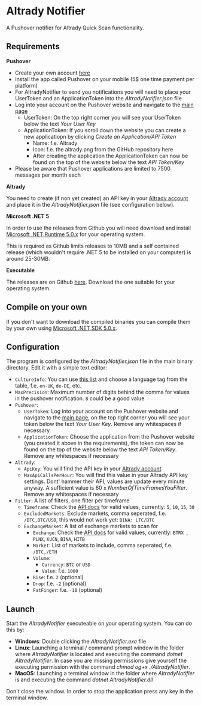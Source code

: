# Altrady Notifier

A Pushover notifier for Altrady Quick Scan functionality.

## Requirements

**Pushover**
 * Create your own account [here](https://www.pushover.net)
 * Install the app called Pushover on your mobile (5$ one time payment per platform)
 * For AltradyNotifier to send you notifications you will need to place your UserToken and an ApplicationToken into the *AltradyNotifier.json* file
 * Log into your account on the Pushover website and navigate to the [main page](https://www.pushover.net/)
   * UserToken: On the top right corner you will see your UserToken below the text *Your User Key* 
   * ApplicationToken: If you scroll down the website you can create a new applicatiopn by clicking *Create an Application/API Token*
     * Name: f.e. Altrady
     * Icon: f.e. the altrady.png from the GitHub repository here
     * After creating the application the ApplicationToken can now be found on the top of the website below the text *API Token/Key*
 * Please be aware that Pushover applications are limited to 7500 messages per month each

**Altrady**

You need to create (if non yet created) an API key in your [Altrady account](https://app.altrady.com/dashboard#/settings/api_settings) and place it in the *AltradyNotifier.json* file (see configuration below).

**Microsoft .NET 5**

In order to use the releases from Github you will need download and install [Microsoft .NET Runtime 5.0.x](https://dotnet.microsoft.com/download/dotnet/5.0) for your operating system. 

This is required as Github limits releases to 10MB and a self contained release (which wouldn't require .NET 5 to be installed on your computer) is around 25-30MB. 

**Executable**

The releases are on Github [here](https://github.com/bteehub/AltradyNotifier/releases). Download the one suitable for your operating system.


## Compile on your own
If you don't want to download the compiled binaries you can compile them by your own using [Microsoft .NET SDK 5.0.x](https://dotnet.microsoft.com/download/dotnet/5.0).

## Configuration
The program is configured by the *AltradyNotifier.json* file in the main binary directory. Edit it with a simple text editor:

 * `CultureInfo`: You can use [this list](https://docs.microsoft.com/en-us/openspecs/windows_protocols/ms-lcid/a9eac961-e77d-41a6-90a5-ce1a8b0cdb9c) and choose a language tag from the table, f.e. `en-UK`, `de-DE`, etc.
 * `MaxPrecision`: Maximum number of digits behind the comma for values in the pushover notification. `8` could be a good value
 * `Pushover`:
   * `UserToken`: Log into your account on the Pushover website and navigate to the [main page](https://www.pushover.net/), on the top right corner you will see your token below the text *Your User Key*. Remove any whitespaces if necessary
   * `ApplicationToken`: Choose the application from the Pushover website (you created it above in the requirements), the token can now be found on the top of the website below the text *API Token/Key*. Remove any whitespaces if necessary
 * `Altrady`:
   * `ApiKey`: You will find the API key in your [Altrady account](https://app.altrady.com/dashboard#/settings/api_settings)
   * `MaxApiCallsPerHour`: You will find this value in your Altrady API key settings. Dont' hammer their API, values are update every minute anyway. A sufficient value is 60 x *NumberOfTimeFramesYouFilter*. Remove any whitespaces if necessary
 * `Filter`: A list of filters, one filter per timeframe
   * `Timeframe`: Check the [API docs](https://cryptobasescanner.docs.apiary.io/#reference/markets/v1marketsquickscan/get) for valid values, currently: `5`, `10`, `15`, `30`
   * `ExcludedMarkets`: Exclude markets, comma seperated, f.e. `/BTC,BTC/USD`, this would not work yet: `BINA: LTC/BTC`
   * `ExchangeMarket`: A list of exchange markets to scan for
     * `Exchange`: Check the [API docs](https://cryptobasescanner.docs.apiary.io/#reference/markets/v1marketsquickscan/get) for valid values, currently: `BTRX `, `PLNX`, `KUCN`, `BINA`, `HITB`
     * `Market`: List of markets to include, comma seperated, f.e. `/BTC,/ETH`
     * `Volume`:
       * `Currency`: `BTC` or `USD`
       * `Value`: f.e. `1000`
     * `Rise`: f.e. `2` (optional)
     * `Drop`: f.e. `-2` (optional)
     * `FatFinger`: f.e. `-10` (optional)

## Launch
Start the *AltradyNotifier* executeable on your operating system. You can do this by:
 * **Windows**: Double clicking the *AltradyNotifier.exe* file
 * **Linux**: Launching a terminal / command prompt window in the folder where *AltradyNotifier* is located and executing the command *dotnet AltradyNotifier*. In case you are missing permissions give yourself the executing permission with the command *chmod og+x ./AltradyNotifier*.
 * **MacOS**: Launching a terminal window in the folder where *AltradyNotifier* is and executing the command *dotnet AltradyNotifier.dll*

Don't close the window. In order to stop the application press any key in the terminal window.